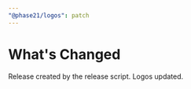 ```yaml
---
"@phase21/logos": patch
---
```


# What's Changed
Release created by the release script.
Logos updated.

